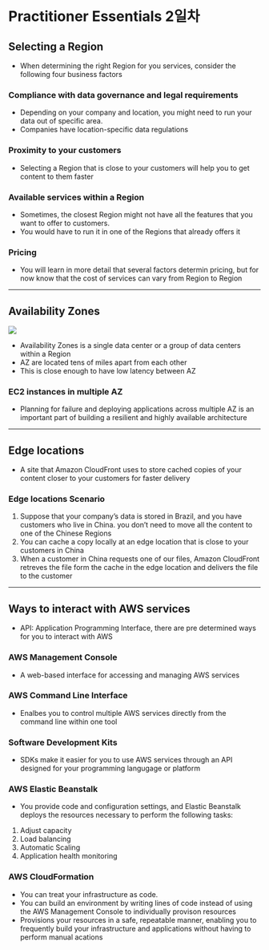 # Practitioner Essentials 2일차

## Selecting a Region

- When determining the right Region for you services, consider the following four business factors

### Compliance with data governance and legal requirements

- Depending on your company and location, you might need to run your data out of specific area.
- Companies have location-specific data regulations

### Proximity to your customers

- Selecting a Region that is close to your customers will help you to get content to them faster

### Available services within a Region

- Sometimes, the closest Region might not have all the features that you want to offer to customers.
- You would have to run it in one of the Regions that already offers it

### Pricing

- You will learn in more detail that several factors determin pricing, but for now know that the cost of services can vary from Region to Region

---

## Availability Zones

![](https://explore.skillbuilder.aws/files/a/w/aws_prod1_docebosaas_com/1746198000/doVho57Z8B-KL5gAccEb5w/tincan/fe470bc5add63f94f005d3da17a6db8131e78b9e/assets/availability_zones.png)

- Availability Zones is a single data center or a group of data centers within a Region
- AZ are located tens of miles apart from each other
- This is close enough to have low latency between AZ

### EC2 instances in multiple AZ

- Planning for failure and deploying applications across multiple AZ is an important part of building a resilient and highly available architecture

---

## Edge locations

- A site that Amazon CloudFront uses to store cached copies of your content closer to your customers for faster delivery

### Edge locations Scenario

1. Suppose that your company’s data is stored in Brazil, and you have customers who live in China. you don’t need to move all the content to one of the Chinese Regions
2. You can cache a copy locally at an edge location that is close to your customers in China
3. When a customer in China requests one of our files, Amazon CloudFront retreves the file form the cache in the edge location and delivers the file to the customer

---

## Ways to interact with AWS services

- API: Application Programming Interface, there are pre determined ways for you to interact with AWS

### AWS Management Console

- A web-based interface for accessing and managing AWS services

### AWS Command Line Interface

- Enalbes you to control multiple AWS services directly from the command line within one tool

### Software Development Kits

- SDKs make it easier for you to use AWS services through an API designed for your programming langugage or platform

### AWS Elastic Beanstalk

- You provide code and configuration settings, and Elastic Beanstalk deploys the resources necessary to perform the following tasks:
1. Adjust capacity
2. Load balancing
3. Automatic Scaling
4. Application health monitoring

### AWS CloudFormation

- You can treat your infrastructure as code.
- You can build an environment by writing lines of code instead of using the AWS Management Console to individually provison resources
- Provisions your resources in a safe, repeatable manner, enabling you to frequently build your infrastructure and applications without having to perform manual acations